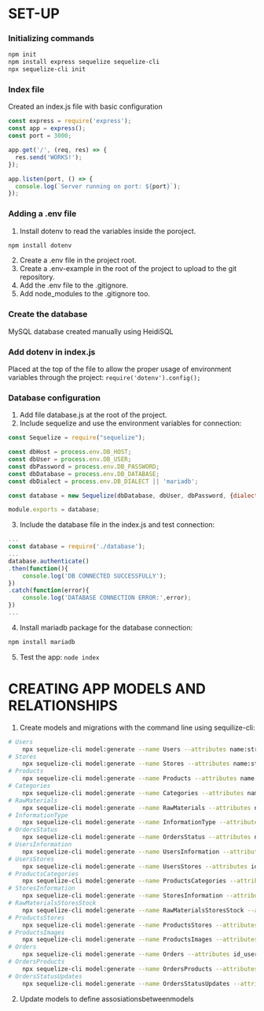 # SET-UP

### Initializing commands
```BASH
npm init
npm install express sequelize sequelize-cli
npx sequelize-cli init
```

### Index file
Created an index.js file with basic configuration
```JavaScript
const express = require('express');
const app = express();
const port = 3000;

app.get('/', (req, res) => {
  res.send('WORKS!');
});

app.listen(port, () => {
  console.log(`Server running on port: ${port}`);
});
```

### Adding a .env file
1. Install dotenv to read the variables inside the poroject.
```BASH
npm install dotenv
```
2. Create a .env file in the project root.
3. Create a .env-example in the root of the project to upload to the git repository.
4. Add the .env file to the .gitignore.
5. Add node_modules to the .gitignore too.

### Create the database
MySQL database created manually using HeidiSQL

### Add dotenv in index.js
Placed at the top of the file to allow the proper usage of environment variables through the project: ``` require('dotenv').config(); ```

### Database configuration
1. Add file database.js at the root of the project.
2. Include sequelize and use the environment variables for connection:
```JavaScript
const Sequelize = require("sequelize");

const dbHost = process.env.DB_HOST;
const dbUser = process.env.DB_USER;
const dbPassword = process.env.DB_PASSWORD;
const dbDatabase = process.env.DB_DATABASE;
const dbDialect = process.env.DB_DIALECT || 'mariadb';

const database = new Sequelize(dbDatabase, dbUser, dbPassword, {dialect:dbDialect,host:dbHost});

module.exports = database;
```
3. Include the database file in the index.js and test connection:
```JavaScript
...
const database = require('./database');
...
database.authenticate()
.then(function(){
    console.log('DB CONNECTED SUCCESSFULLY');
})
.catch(function(error){
    console.log('DATABASE CONNECTION ERROR:',error);
})
...
```
4. Install mariadb package for the database connection:
```BASH
npm install mariadb
```
5. Test the app: ``` node index ```

# CREATING APP MODELS AND RELATIONSHIPS
1. Create models and migrations with the command line using sequilize-cli:
```BASH
# Users
	npx sequelize-cli model:generate --name Users --attributes name:string,email:string
# Stores
	npx sequelize-cli model:generate --name Stores --attributes name:string
# Products
	npx sequelize-cli model:generate --name Products --attributes name:string,cost:float,price:float
# Categories
	npx sequelize-cli model:generate --name Categories --attributes name:string
# RawMaterials
	npx sequelize-cli model:generate --name RawMaterials --attributes name:string,min:float,max:number
# InformationType
	npx sequelize-cli model:generate --name InformationType --attributes name:string
# OrdersStatus
	npx sequelize-cli model:generate --name OrdersStatus --attributes name:string
# UsersInformation
	npx sequelize-cli model:generate --name UsersInformation --attributes id_user:integer,id_type:integer,information:string
# UsersStores
	npx sequelize-cli model:generate --name UsersStores --attributes id_user:integer,id_store:integer
# ProductsCategories
	npx sequelize-cli model:generate --name ProductsCategories --attributes id_product:integer,id_category:integer
# StoresInformation
	npx sequelize-cli model:generate --name StoresInformation --attributes id_store:integer,id_type:integer,information:string
# RawMaterialsStoresStock
	npx sequelize-cli model:generate --name RawMaterialsStoresStock --attributes id_rawmaterial:integer,id_store:integer,stock:float
# ProductsStores
	npx sequelize-cli model:generate --name ProductsStores --attributes id_product:integer,id_store:integer
# ProductsImages
	npx sequelize-cli model:generate --name ProductsImages --attributes id_product:integer,image:string
# Orders
	npx sequelize-cli model:generate --name Orders --attributes id_user:integer,id_store:integer,id_status:integer,discount:float,datetime:DATE
# OrdersProducts
	npx sequelize-cli model:generate --name OrdersProducts --attributes id_order:integer,id_product:integer,cost:float,price:float,quantity:float
# OrdersStatusUpdates
	npx sequelize-cli model:generate --name OrdersStatusUpdates --attributes id_order:integer,id_status_prev:integer,id_status_new:integer,datetime:DATE

```
2. Update models to define assosiationsbetweenmodels